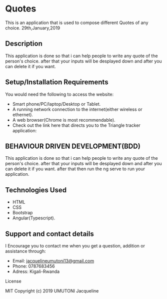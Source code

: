 # Quotes

This is an application that is used to compose different Quotes of any choice. 29th,January,2019

## Description

This application is done so that i can help people to write any quote of the person's choice. after that your inputs will be desplayed down and after you can delete it if you want.

## Setup/Installation Requirements

You would need the following to access the website:
* Smart phone/PC/laptop/Desktop or Tablet.
* A running network connection to the internet(either wireless or ethernet).
* A web browser(Chrome is most recommendable).
* Check out the link here that directs you to the Triangle tracker application:

## BEHAVIOUR DRIVEN DEVELOPMENT(BDD)

This application is done so that i can help people to write any quote of the person's choice. after that your inputs will be desplayed down and after you can delete it if you want. after that then run the ng serve to run your application.

## Technologies Used

* HTML
* CSS
* Bootstrap
* Angular(Typescript).

## Support and contact details

I Encourage you to contact me when you get a question, addition or assistance through:

* Email: jacquelineumutoni13@gmail.com
* Phone: 0787683456
* Adress: Kigali-Rwanda 

License

MIT Copyright (c) 2019 UMUTONI Jacqueline